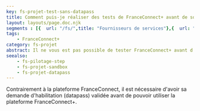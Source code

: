 ```yaml
---
key: fs-projet-test-sans-datapass
title: Comment puis-je réaliser des tests de FranceConnect+ avant de soumettre ma demande d'habilitation ?
layout: layouts/page.doc.njk
segments : [{  url: "/fs/",title: "Fournisseurs de services"},{  url: "/fs/projet/",title: "Intégration de FranceConnect ou FranceConnect+ à mon service"}]
tags: 
    - FranceConnect+
category: fs-projet
abstract: Il ne vous est pas possible de tester FranceConnect+ avant d'avoir réaliser votre demande d'habilitation. 
seealso:
    - fs-pilotage-step
    - fs-projet-sandbox
    - fs-projet-datapass
---
```


Contrairement à la plateforme FranceConnect, il est nécessaire d'avoir sa demande d'habilitation (datapass) validée avant de pouvoir utiliser la plateforme FranceConnect+.

